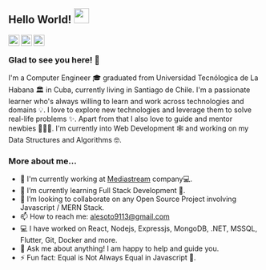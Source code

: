
## Hello World! <img src="https://raw.githubusercontent.com/iampavangandhi/iampavangandhi/master/gifs/Hi.gif" width="30px"></h2>

<a href="https://twitter.com/asotoglez">
  <img align="left" alt="Alejandro's Twitter" width="22px" src="https://cdn.jsdelivr.net/npm/simple-icons@v3/icons/twitter.svg" />
</a>
<a href="https://www.linkedin.com/in/alejandro-soto-gonzalez-0a763a109">
  <img align="left" alt="Alejandro's Linkdein" width="22px" src="https://cdn.jsdelivr.net/npm/simple-icons@v3/icons/linkedin.svg" />
</a>
<a href="https://github.com/asotoglez">
  <img align="left" alt="Alejandro's Github" width="22px" src="https://cdn.jsdelivr.net/npm/simple-icons@v3/icons/github.svg" />
</a>
<br />

### Glad to see you here! 🤩 

I'm a Computer Engineer 🎓 graduated from Universidad Tecnólogica de La Habana 🏛 in Cuba, currently living in Santiago de Chile. I'm a passionate learner who's always willing to learn and work across technologies and domains 💡. I love to explore new technologies and leverage them to solve real-life problems ✨. Apart from that I also love to guide and mentor newbies 👨🏻‍💻. I'm currently into Web Development 🕸️ and working on my Data Structures and Algorithms 🤓.

### More about me...

- 🔭 I'm currently working at [Mediastream](https://www.mediastre.am/) company💻.  
- 🌱 I’m currently learning Full Stack Development 🚀.
- 👯 I’m looking to collaborate on any Open Source Project involving Javascript / MERN Stack.
- 📫 How to reach me: alesoto9113@gmail.com
- 💻 I have worked on React, Nodejs, Expressjs, MongoDB, .NET, MSSQL, Flutter, Git, Docker and more.
- 💬 Ask me about anything! I am happy to help and guide you.
- ⚡ Fun fact: Equal is Not Always Equal in Javascript 🤣. 

